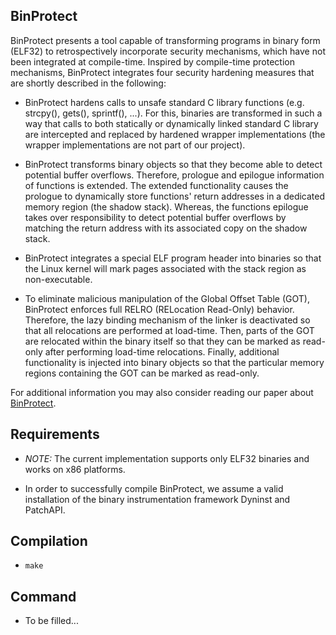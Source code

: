 BinProtect
----

BinProtect presents a tool capable of transforming programs in binary form
(ELF32) to retrospectively incorporate security mechanisms, which have not been
integrated at compile-time. Inspired by compile-time protection mechanisms,
BinProtect integrates four security hardening measures that are shortly
described in the following: 

* BinProtect hardens calls to unsafe standard C library functions (e.g.
  strcpy(), gets(), sprintf(), ...). For this, binaries are transformed in such
  a way that calls to both statically or dynamically linked standard C library
  are intercepted and replaced by hardened wrapper implementations (the wrapper
  implementations are not part of our project).

* BinProtect transforms binary objects so that they become able to
  detect potential buffer overflows. Therefore, prologue and epilogue
  information of functions is extended. The extended functionality causes the
  prologue to dynamically store functions' return addresses in a dedicated
  memory region (the shadow stack). Whereas, the functions epilogue takes over
  responsibility to detect potential buffer overflows by matching the return
  address with its associated copy on the shadow stack. 

* BinProtect integrates a special ELF program header into binaries so
  that the Linux kernel will mark pages associated with the stack region as
  non-executable. 

* To eliminate malicious manipulation of the Global Offset
  Table (GOT), BinProtect enforces full RELRO (RELocation Read-Only) behavior.
  Therefore, the lazy binding mechanism of the linker is deactivated so that
  all relocations are performed at load-time. Then, parts of the GOT are
  relocated within the binary itself so that they can be marked as read-only
  after performing load-time relocations. Finally, additional functionality is
  injected into binary objects so that the particular memory regions containing
  the GOT can be marked as read-only.  
  
For additional information you may also consider reading our paper about
[BinProtect][1].

Requirements
----

* *NOTE:* The current implementation supports only ELF32 binaries and works on
  x86 platforms. 

* In order to successfully compile BinProtect, we assume a valid installation
  of the binary instrumentation framework Dyninst and PatchAPI.


Compilation
----

* <code>make</code>


Command
----

* To be filled...


[1]: https://www.sec.in.tum.de/fatih-kilic/  "BinProtect project description and Paper"

